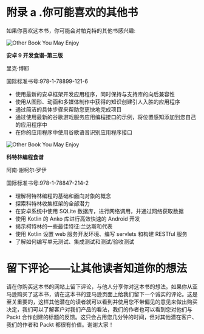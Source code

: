 # 附录 a .你可能喜欢的其他书

如果你喜欢这本书，你可能会对帕克特的其他书感兴趣:

![Other Book You May Enjoy](Images/BackMatter1.jpg)

**安卓 9 开发食谱–第三版**

里克·博耶

国际标准书号:978-1-78899-121-6

*   使用最新的安卓框架开发应用程序，同时保持与支持库的向后兼容性
*   使用从图形、动画和多媒体制作中获得的知识创建引人入胜的应用程序
*   通过简洁的具体步骤来帮助您更快地完成项目
*   通过使用最新的谷歌游戏服务应用编程接口的示例，将位置感知添加到您自己的应用程序中
*   在你的应用程序中使用谷歌语音识别应用程序接口

![Other Book You May Enjoy](Images/BackMatter2.jpg)

**科特林编程食谱**

阿南·谢柯尔·罗伊

国际标准书号:978-1-78847-214-2

*   理解柯特林编程的基础和面向对象的概念
*   探索科特林收集框架的全部潜力
*   在安卓系统中使用 SQLite 数据库，进行网络调用，并通过网络获取数据
*   使用 Kotlin 的 Anko 库进行高效快速的 Android 开发
*   揭示柯特林的一些最佳特征:兰达斯和代表
*   使用 Kotlin 设置 web 服务开发环境、编写 servlets 和构建 RESTful 服务
*   了解如何编写单元测试、集成测试和测试/验收测试

# 留下评论——让其他读者知道你的想法

请在你购买这本书的网站上留下评论，与他人分享你对这本书的想法。如果你从亚马逊购买了这本书，请在这本书的亚马逊页面上给我们留下一个诚实的评论。这是至关重要的，这样其他潜在的读者就可以看到并使用您不带偏见的意见来做出购买决定，我们可以了解客户对我们产品的看法，我们的作者也可以看到您对他们与 Packt 合作创建的标题的反馈。这只会占用您几分钟的时间，但对其他潜在客户、我们的作者和 Packt 都很有价值。谢谢大家！